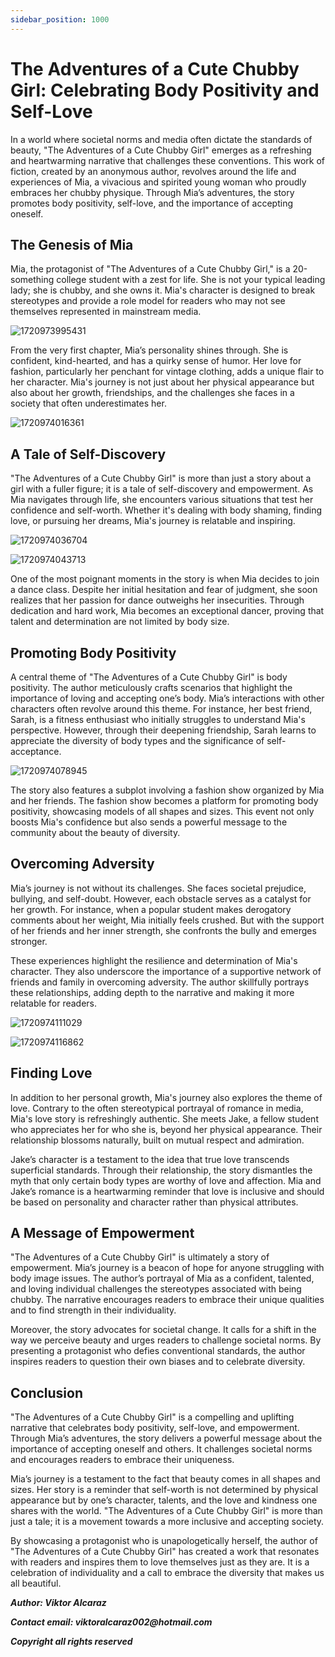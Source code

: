 ```yaml
---
sidebar_position: 1000
---
```


# The Adventures of a Cute Chubby Girl: Celebrating Body Positivity and Self-Love

In a world where societal norms and media often dictate the standards of beauty, "The Adventures of a Cute Chubby Girl" emerges as a refreshing and heartwarming narrative that challenges these conventions. This work of fiction, created by an anonymous author, revolves around the life and experiences of Mia, a vivacious and spirited young woman who proudly embraces her chubby physique. Through Mia’s adventures, the story promotes body positivity, self-love, and the importance of accepting oneself.

## The Genesis of Mia

Mia, the protagonist of "The Adventures of a Cute Chubby Girl," is a 20-something college student with a zest for life. She is not your typical leading lady; she is chubby, and she owns it. Mia's character is designed to break stereotypes and provide a role model for readers who may not see themselves represented in mainstream media.

![1720973995431](image/chobby-girl/1720973995431.png)

From the very first chapter, Mia’s personality shines through. She is confident, kind-hearted, and has a quirky sense of humor. Her love for fashion, particularly her penchant for vintage clothing, adds a unique flair to her character. Mia's journey is not just about her physical appearance but also about her growth, friendships, and the challenges she faces in a society that often underestimates her.

![1720974016361](image/chobby-girl/1720974016361.png)

## A Tale of Self-Discovery

"The Adventures of a Cute Chubby Girl" is more than just a story about a girl with a fuller figure; it is a tale of self-discovery and empowerment. As Mia navigates through life, she encounters various situations that test her confidence and self-worth. Whether it's dealing with body shaming, finding love, or pursuing her dreams, Mia's journey is relatable and inspiring.

![1720974036704](image/chobby-girl/1720974036704.png)

![1720974043713](image/chobby-girl/1720974043713.png)

One of the most poignant moments in the story is when Mia decides to join a dance class. Despite her initial hesitation and fear of judgment, she soon realizes that her passion for dance outweighs her insecurities. Through dedication and hard work, Mia becomes an exceptional dancer, proving that talent and determination are not limited by body size.

## Promoting Body Positivity

A central theme of "The Adventures of a Cute Chubby Girl" is body positivity. The author meticulously crafts scenarios that highlight the importance of loving and accepting one’s body. Mia’s interactions with other characters often revolve around this theme. For instance, her best friend, Sarah, is a fitness enthusiast who initially struggles to understand Mia's perspective. However, through their deepening friendship, Sarah learns to appreciate the diversity of body types and the significance of self-acceptance.

![1720974078945](image/chobby-girl/1720974078945.png)

The story also features a subplot involving a fashion show organized by Mia and her friends. The fashion show becomes a platform for promoting body positivity, showcasing models of all shapes and sizes. This event not only boosts Mia's confidence but also sends a powerful message to the community about the beauty of diversity.

## Overcoming Adversity

Mia’s journey is not without its challenges. She faces societal prejudice, bullying, and self-doubt. However, each obstacle serves as a catalyst for her growth. For instance, when a popular student makes derogatory comments about her weight, Mia initially feels crushed. But with the support of her friends and her inner strength, she confronts the bully and emerges stronger.

These experiences highlight the resilience and determination of Mia's character. They also underscore the importance of a supportive network of friends and family in overcoming adversity. The author skillfully portrays these relationships, adding depth to the narrative and making it more relatable for readers.

![1720974111029](image/chobby-girl/1720974111029.png)

![1720974116862](image/chobby-girl/1720974116862.png)

## Finding Love

In addition to her personal growth, Mia's journey also explores the theme of love. Contrary to the often stereotypical portrayal of romance in media, Mia's love story is refreshingly authentic. She meets Jake, a fellow student who appreciates her for who she is, beyond her physical appearance. Their relationship blossoms naturally, built on mutual respect and admiration.

Jake’s character is a testament to the idea that true love transcends superficial standards. Through their relationship, the story dismantles the myth that only certain body types are worthy of love and affection. Mia and Jake’s romance is a heartwarming reminder that love is inclusive and should be based on personality and character rather than physical attributes.

## A Message of Empowerment

"The Adventures of a Cute Chubby Girl" is ultimately a story of empowerment. Mia’s journey is a beacon of hope for anyone struggling with body image issues. The author’s portrayal of Mia as a confident, talented, and loving individual challenges the stereotypes associated with being chubby. The narrative encourages readers to embrace their unique qualities and to find strength in their individuality.

Moreover, the story advocates for societal change. It calls for a shift in the way we perceive beauty and urges readers to challenge societal norms. By presenting a protagonist who defies conventional standards, the author inspires readers to question their own biases and to celebrate diversity.

## Conclusion

"The Adventures of a Cute Chubby Girl" is a compelling and uplifting narrative that celebrates body positivity, self-love, and empowerment. Through Mia’s adventures, the story delivers a powerful message about the importance of accepting oneself and others. It challenges societal norms and encourages readers to embrace their uniqueness.

Mia’s journey is a testament to the fact that beauty comes in all shapes and sizes. Her story is a reminder that self-worth is not determined by physical appearance but by one’s character, talents, and the love and kindness one shares with the world. "The Adventures of a Cute Chubby Girl" is more than just a tale; it is a movement towards a more inclusive and accepting society.

By showcasing a protagonist who is unapologetically herself, the author of "The Adventures of a Cute Chubby Girl" has created a work that resonates with readers and inspires them to love themselves just as they are. It is a celebration of individuality and a call to embrace the diversity that makes us all beautiful.

**_Author: Viktor Alcaraz_**

**_Contact email: viktoralcaraz002@hotmail.com_**

**_Copyright all rights reserved_**
